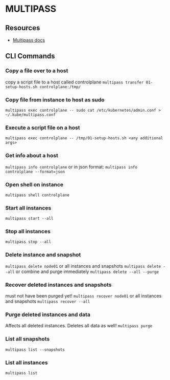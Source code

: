# MULTIPASS

## Resources
- [Multipass docs](https://canonical.com/multipass/docs)

## CLI Commands

### Copy a file over to a host
copy a script file to a host called controlplane
`multipass transfer 01-setup-hosts.sh controlplane:/tmp/`

### Copy file from instance to host as sudo

`multipass exec controlplane -- sudo cat /etc/kubernetes/admin.conf > ~/.kube/multipass.conf`

### Execute a script file on a host
`multipass exec controlplane -- /tmp/01-setup-hosts.sh <any additional args>`

### Get info about a host
`multipass info controlplane`
or in json format:
`multipass info controlplane --format=json`

### Open shell on instance
`multipass shell controlplane`

### Start all instances
`multipass start --all`

### Stop all instances
`multipass stop --all`

### Delete instance and snapshot
`multipass delete node01`
or all instances and snapshots
`multipass delete --all`
or combine and purge immediately
`multipass delete --all --purge`

### Recover deleted instances and snapshots
must not have been purged yet!
`multipass recover node01`
or all instances and snapshots 
`multipass recover --all`

### Purge deleted instances and data
Affects all deleted instances. Deletes all data as well!
`multipass purge`


### List all snapshots
`multipass list --snapshots`

### List all instances
`multipass list`